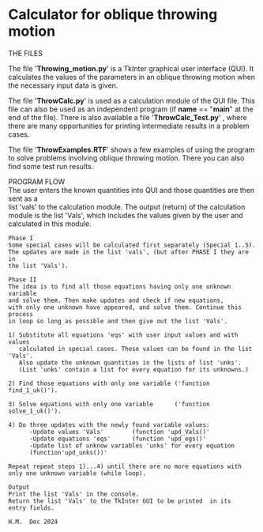 # Calculator for oblique throwing motion

THE FILES 

The file  '**Throwing_motion.py**'  is a  TkInter  graphical user interface (QUI).
It calculates the values ​​of the parameters in an oblique throwing motion when
the necessary input data is given. 

The file  '**ThrowCalc.py**'  is used as a calculation module of the QUI file. This file can also be used as an independent program (if __name__ == "__main__"  at the end of the file). There is also available a file '**ThrowCalc_Test.py**' , where there are many opportunities for printing intermediate results in a problem cases.

The file  '**ThrowExamples.RTF**'   shows a few examples of using the program to solve problems involving oblique throwing motion. There you can also find some test run results.

PROGRAM FLOW    
    The user  enters the known quantities into QUI and those quantities are then sent as a  
    list 'vals' to the calculation module. 
    The output (return) of the calculation module is the list 'Vals', which includes the values 
    given by the user and calculated in this module.
               
    Phase I
    Some special cases will be calculated first separately (Special 1..5).
    The updates are made in the list 'vals', (but after PHASE I they are in
    the list 'Vals').
    
    Phase II
    The idea is to find all those equations having only one unknown variable 
    and solve them. Then make updates and check if new equations,
    with only one unknown have appeared, and solve them. Continue this process
    in loop so long as possible and then give out the list 'Vals'. 
    
    1) Substitute all equations 'eqs' with user input values and with values 
       calculated in special cases. These values can be found in the list 'Vals'.
       Also update the unknown quantities in the lists of list 'unks'.
       (List 'unks' contain a list for every equation for its unknowns.)
         
    2) Find those equations with only one variable ('function find_1_uk()').
    
    3) Solve equations with only one variable      ('function solve_1_uk()').
    
    4) Do three updates with the newly found variable values:
          -Update values 'Vals'        (function 'upd_Vals()'
          -Update equations 'eqs'      (function 'upd_egs()'
          -Update list of unknow variables 'unks' for every equation
          (function'upd_unks())'
     
    Repeat repeat steps 1)...4) until there are no more equations with
    only one unknown variable (while loop).
    
    Output
    Print the list 'Vals' in the console.
    Return the list 'Vals' to the TkInter GUI to be printed  in its
    entry fields.       

    H.M.  Dec 2024               
